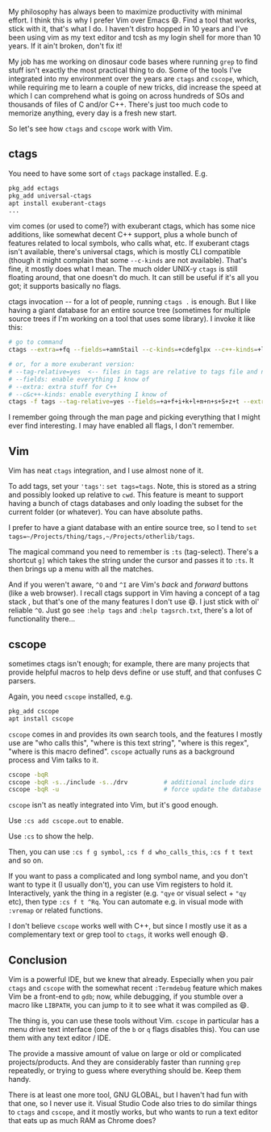 My philosophy has always been to maximize productivity with minimal effort. I think this is why I prefer Vim over Emacs :smile:.
Find a tool that works, stick with it, that's what I do. I haven't distro hopped in 10 years and I've been using vim as my text 
editor and tcsh as my login shell for more than 10 years. If it ain't broken, don't fix it!

My job has me working on dinosaur code bases where running `grep` to find stuff isn't exactly the most practical thing to do. 
Some of the tools I've integrated into my environment over the years are `ctags` and `cscope`, which, while requiring me
to learn a couple of new tricks, did increase the speed at which I can comprehend what is going on across hundreds of SOs and
thousands of files of C and/or C++. There's just too much code to memorize anything, every day is a fresh new start.

So let's see how `ctags` and `cscope` work with Vim.

ctags
-----

You need to have some sort of `ctags` package installed. E.g.

```sh
pkg_add ectags
pkg_add universal-ctags
apt install exuberant-ctags
...
```

vim comes (or used to come?) with exuberant ctags, which has some nice additions, like somewhat decent C++ support, plus a whole bunch of features related to local symbols, who calls what, etc.
If exuberant ctags isn't available, there's universal ctags, which is mostly CLI compatible (though it might complain that some `--c-kinds` are not available). That's fine, it
mostly does what I mean. The much older UNIX-y `ctags` is still floating around, that one doesn't do much. It can still be useful if it's all you got; it supports basically no flags.

ctags invocation -- for a lot of people, running `ctags .` is enough. But I like having a giant database for an entire source tree (sometimes for multiple source trees if
I'm working on a tool that uses some library). I invoke it like this:

```sh
# go to command
ctags --extra=+fq --fields=+amnStail --c-kinds=+cdefglpx --c++-kinds=+lpx -f tags -R .

# or, for a more exuberant version:
# --tag-relative=yes  <-- files in tags are relative to tags file and not to cwd
# --fields: enable everything I know of
# --extra: extra stuff for C++
# --c&c++-kinds: enable everything I know of
ctags -f tags --tag-relative=yes --fields=+a+f+i+k+l+m+n+s+S+z+t --extra=+f+q --c-kinds=+c+d+e+f+g+l+m+n+p+s+t+u+v+x --c++-kinds=+c+d+e+f+g+l+m+n+p+s+t+u+v+x -R .
```

I remember going through the man page and picking everything that I might ever find interesting. I may have enabled all flags, I don't remember.


Vim
---

Vim has neat `ctags` integration, and I use almost none of it.

To add tags, set your `'tags'`: `set tags=tags`. Note, this is stored as a string and possibly looked up relative to `cwd`. This feature is meant to support having a 
bunch of ctags databases and only loading the subset for the current folder (or whatever). You can have absolute paths.

I prefer to have a giant database with an entire source tree, so I tend to `set tags=~/Projects/thing/tags,~/Projects/otherlib/tags`. 

The magical command you need to remember is `:ts` (tag-select). There's a shortcut `g]` which takes the string under the cursor and passes it to `:ts`. It then
brings up a menu with all the matches.

And if you weren't aware, `^O` and `^I` are Vim's *back* and *forward* buttons (like a web browser). I recall ctags support in Vim having a concept of a tag stack , but that's
one of the many features I don't use :smile:. I just stick with ol' reliable `^O`. Just go see `:help tags` and `:help tagsrch.txt`, there's a lot of functionality there...

cscope
------

sometimes ctags isn't enough; for example, there are many projects that provide helpful macros to help devs define or use stuff, and that confuses C parsers.

Again, you need `cscope` installed, e.g.

```sh
pkg_add cscope
apt install cscope
```

`cscope` comes in and provides its own search tools, and the features I mostly use are "who calls this", "where is this text string", "where is this regex", "where is this macro defined". `cscope` actually runs as a background process and Vim talks to it.

```sh
cscope -bqR
cscope -bqR -s../include -s../drv          # additional include dirs
cscope -bqR -u                             # force update the database
```

`cscope` isn't as neatly integrated into Vim, but it's good enough.

Use `:cs add cscope.out` to enable.

Use `:cs` to show the help.

Then, you can use `:cs f g symbol`, `:cs f d who_calls_this`, `:cs f t text` and so on.

If you want to pass a complicated and long symbol name, and you don't want to type it (I usually don't), you can use Vim registers to hold it. 
Interactively, yank the thing in a register (e.g. `"qye` or visual select + `"qy` etc), then type `:cs f t ^Rq`. You can automate e.g. in visual mode
with `:vremap` or related functions.

I don't believe `cscope` works well with C++, but since I mostly use it as a complementary text or grep tool to `ctags`, it works well enough :smile:.

Conclusion
----------

Vim is a powerful IDE, but we knew that already. Especially when you pair `ctags` and `cscope` with the somewhat recent `:Termdebug` feature which makes Vim be a front-end to `gdb`; now, while debugging, if you stumble over a macro like `LIBPATH`, you can jump to it to see what it was compiled as :smile:.

The thing is, you can use these tools without Vim. `cscope` in particular has a menu drive text interface (one of the `b` or `q` flags disables this). You can use them
with any text editor / IDE.

The provide a massive amount of value on large or old or complicated projects/products. And they are considerably faster than running `grep` repeatedly, or trying
to guess where everything should be. Keep them handy.

There is at least one more tool, GNU GLOBAL, but I haven't had fun with that one, so I never use it. Visual Studio Code also tries to do similar things to `ctags`
and `cscope`, and it mostly works, but who wants to run a text editor that eats up as much RAM as Chrome does?

